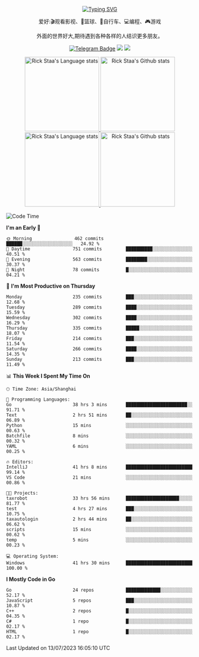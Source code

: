 <div align="center"> 

[![Typing SVG](https://readme-typing-svg.herokuapp.com?size=25&duration=2500&color=eeeeee&vCenter=true&width=200&height=40&lines=Hi+there+%F0%9F%91%8B%F0%9F%8F%BB;I'm+DanBai)](https://git.io/typing-svg)

爱好:🎬观看影视、🏀篮球、🚴自行车、💻编程、🎮游戏

外面的世界好大,期待遇到各种各样的人结识更多朋友。

[![Telegram Badge](https://img.shields.io/badge/-Telegram-blue?style=flat&logo=Telegram&logoColor=white)](https://t.me/danbai9420) 
[![](https://img.shields.io/badge/-Blog-brightgreen?style=flat&logo=Blogger&logoColor=white)](https://p00q.cn)
[![](https://img.shields.io/badge/-Email-red?style=flat&logo=Mail.Ru&logoColor=white)](mailto:danbai@88.com)
</div>

<!-- Light Mode -->
<div align="center"> 
<a href="https://github.com/anuraghazra/github-readme-stats#gh-light-mode-only">
<img height=200 src="https://github-readme-stats.vercel.app/api/top-langs/?username=danbai225&layout=compact&langs_count=10&hide_border=1&role=OWNER,COLLABORATOR#gh-light-mode-only" alt="Rick Staa's Language stats" />
</a>
<a href="https://github.com/anuraghazra/github-readme-stats#gh-light-mode-only">
<img height=200 src="https://github-readme-stats.vercel.app/api?username=danbai225&show_icons=true&count_private=true&line_height=28&hide_border=1&include_all_commits=true&card_width=450&role=OWNER,COLLABORATOR&exclude_repo=github-readme-stats#gh-light-mode-only" alt="Rick Staa's Github stats" />
</a>
</div>

<!-- Dark Mode -->
<div align="center"> 
<a href="https://github.com/anuraghazra/github-readme-stats#gh-dark-mode-only">
<img height=200 src="https://github-readme-stats.vercel.app/api/top-langs/?username=danbai225&layout=compact&langs_count=10&hide_border=1&role=OWNER,COLLABORATOR&theme=github_dark#gh-dark-mode-only" alt="Rick Staa's Language stats" />
</a>
<a href="https://github.com/anuraghazra/github-readme-stats#gh-dark-mode-only">
<img height=200 src="https://github-readme-stats.vercel.app/api?username=danbai225&show_icons=true&count_private=true&line_height=28&hide_border=1&include_all_commits=true&card_width=450&role=OWNER,COLLABORATOR&exclude_repo=github-readme-stats&theme=github_dark#gh-dark-mode-only" alt="Rick Staa's Github stats" />
</a>
</div>

<!--START_SECTION:waka-->
![Code Time](http://img.shields.io/badge/Code%20Time-599%20hrs%2057%20mins-blue)

**I'm an Early 🐤** 

```text
🌞 Morning                462 commits         ██████░░░░░░░░░░░░░░░░░░░   24.92 % 
🌆 Daytime                751 commits         ██████████░░░░░░░░░░░░░░░   40.51 % 
🌃 Evening                563 commits         ████████░░░░░░░░░░░░░░░░░   30.37 % 
🌙 Night                  78 commits          █░░░░░░░░░░░░░░░░░░░░░░░░   04.21 % 
```
📅 **I'm Most Productive on Thursday** 

```text
Monday                   235 commits         ███░░░░░░░░░░░░░░░░░░░░░░   12.68 % 
Tuesday                  289 commits         ████░░░░░░░░░░░░░░░░░░░░░   15.59 % 
Wednesday                302 commits         ████░░░░░░░░░░░░░░░░░░░░░   16.29 % 
Thursday                 335 commits         █████░░░░░░░░░░░░░░░░░░░░   18.07 % 
Friday                   214 commits         ███░░░░░░░░░░░░░░░░░░░░░░   11.54 % 
Saturday                 266 commits         ████░░░░░░░░░░░░░░░░░░░░░   14.35 % 
Sunday                   213 commits         ███░░░░░░░░░░░░░░░░░░░░░░   11.49 % 
```


📊 **This Week I Spent My Time On** 

```text
🕑︎ Time Zone: Asia/Shanghai

💬 Programming Languages: 
Go                       38 hrs 3 mins       ███████████████████████░░   91.71 % 
Text                     2 hrs 51 mins       ██░░░░░░░░░░░░░░░░░░░░░░░   06.89 % 
Python                   15 mins             ░░░░░░░░░░░░░░░░░░░░░░░░░   00.63 % 
Batchfile                8 mins              ░░░░░░░░░░░░░░░░░░░░░░░░░   00.32 % 
YAML                     6 mins              ░░░░░░░░░░░░░░░░░░░░░░░░░   00.25 % 

🔥 Editors: 
IntelliJ                 41 hrs 8 mins       █████████████████████████   99.14 % 
VS Code                  21 mins             ░░░░░░░░░░░░░░░░░░░░░░░░░   00.86 % 

🐱‍💻 Projects: 
taxrobot                 33 hrs 56 mins      ████████████████████░░░░░   81.77 % 
test                     4 hrs 27 mins       ███░░░░░░░░░░░░░░░░░░░░░░   10.75 % 
taxautologin             2 hrs 44 mins       ██░░░░░░░░░░░░░░░░░░░░░░░   06.62 % 
scripts                  15 mins             ░░░░░░░░░░░░░░░░░░░░░░░░░   00.62 % 
temp                     5 mins              ░░░░░░░░░░░░░░░░░░░░░░░░░   00.23 % 

💻 Operating System: 
Windows                  41 hrs 30 mins      █████████████████████████   100.00 % 
```

**I Mostly Code in Go** 

```text
Go                       24 repos            █████████████░░░░░░░░░░░░   52.17 % 
JavaScript               5 repos             ███░░░░░░░░░░░░░░░░░░░░░░   10.87 % 
C++                      2 repos             █░░░░░░░░░░░░░░░░░░░░░░░░   04.35 % 
C#                       1 repo              █░░░░░░░░░░░░░░░░░░░░░░░░   02.17 % 
HTML                     1 repo              █░░░░░░░░░░░░░░░░░░░░░░░░   02.17 % 
```




 Last Updated on 13/07/2023 16:05:10 UTC
<!--END_SECTION:waka-->
